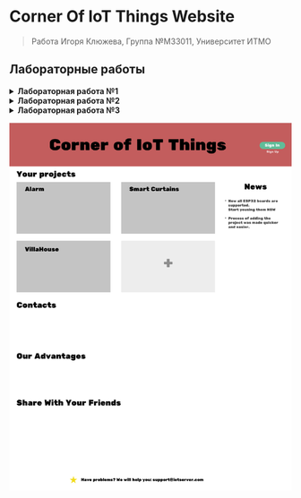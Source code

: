 # Corner Of IoT Things Website
> Работа Игоря Клюжева, Группа №M33011, Университет ИТМО

## Лабораторные работы
<details>
<summary> <b>Лабораторная работа №1 </b></summary>

- [x] Установить любой текстовый редактор или же специализированное ПО (WebStorm и так далее)
- [x] Определиться с темой проекта и нарисовать макет сайта (схематично)
- [x] Задать кодировку страницы UTF-8
- [x] Описать ключевые слова в метаинформации страницы, а также в описании страницы
- [x] Добавить Doctype
- [x] Добавить теги `<html>`,`<head>` и `<body>`
- [x] Установить язык для сайта - английский
- [x] Добавить заголовок страницы
- [x] Выделить логические элементы вашего сайта с помощью тегов: `main`, `header`, `footer`
- [x] Использовать теги `section`, `nav`, `article`, `aside`, `h1-h6`, `p` - согласно их предназначению.
- [x] Использовать теги перечисления (`ul`, `ol`)
- [x] Вставить блок с псевдографикой из символов ASCII
- [x] Вставить snippet кода, оформив его соответствующими тегами.
- [x] Добавить цитату и формулу вашего успеха (желательно использовать теги `sub` и `sup`)
- [x] Для выделения наиболее важных моментов использовать `strong` и `b`, `em` и `i`, `del` и `ins`
</details>

<details>
<summary> <b>Лабораторная работа №2 </b></summary>

- [x] Создать и подключить собственный файл стилей
- [x] Добавить стили всем элементам на странице (границы - отступы и шрифты)
- [x] Должны быть использованы различные по типу селекторы (Желательно по какой-либо конкретной методологии, например БЭМ)
- [x] Добавить картинки
- [x] Определить цвета заливки и теней для элементов
- [x] Применить стили для текста, задать свойства:
    - размера шрифта
    - высоты строки
    - семейство используемых шрифтов
    - насыщенность шрифта
    - выравнивание текста (горизонтальное, вертикальное)
    - фон и цвет текста
    - отступы
    - пробелы
    - стилизация переформатированного текста
    - подчеркивание, зачеркивание и другие
    - регистр символов
</details>

<details>
<summary> <b>Лабораторная работа №3 </b></summary>

- [x] Произвести выравнивание всех ранее описанных элементов вашего сайта используя удобный для вас способ.
- [x] Необходимо проработать то, как ваш макет будет выглядеть на различных мониторах.
- [x] Использовать css-правила `@media screen` для скрытия элементов не умещающихся в клиентскую область.
- [x] Закрепить элемент с помощью абсолютного позиционирования.
- [ ] Добавить на страницу таблицу с заголовками и стилями для чётных и нечётных строк.
</details>

[![Image](Schematic.png?raw=true "Schematic")](https://www.figma.com/file/ZPZesKss19QV2rv28p1kiC/IoTServer?node-id=0%3A1)